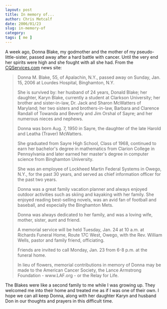 ```yaml
---
layout: post
title: In memory of...
author: Chris Metcalf
date: 2006/01/23
slug: in-memory-of
category: 
tags: [ me ]
---
```


A week ago, Donna Blake, my godmother and the mother of my pseudo-little-sister, passed away after a hard battle with cancer. Until the very end her spirits were high and she fought with all she had.
From the <a href="http://www.cqservices.com/MyCQ/Hometown/Default.asp?V=24456">CQServices.com</a> news site:
<blockquote><p>Donna M. Blake, 55, of Apalachin, N.Y., passed away on Sunday, Jan. 15, 2006 at Lourdes Hospital, Binghamton, N.Y.</p>
<p>She is survived by: her husband of 24 years, Donald Blake; her daughter, Karyn Blake, currently a student at Clarkson University; her brother and sister-in-law, Dr. Jack and Sharon McWatters of Maryland; her two sisters and brothers-in-law, Barbara and Clarence Randall of Towanda and Beverly and Jim Orshal of Sayre; and her numerous nieces and nephews.</p>
<p>Donna was born Aug. 7, 1950 in Sayre, the daughter of the late Harold and Leatha (Traver) McWatters.</p>
<p>She graduated from Sayre High School, Class of 1968, continued to earn her bachelor's degree in mathematics from Clarion College in Pennsylvania and later earned her master's degree in computer science from Binghamton University.</p>
<p>She was an employee of Lockheed Martin Federal Systems in Owego, N.Y., for the past 30 years, and served as chief information officer for the past two years.</p>
<p>Donna was a great family vacation planner and always enjoyed outdoor activities such as skiing and kayaking with her family. She enjoyed reading best-selling novels, was an avid fan of football and baseball, and especially the Binghamton Mets.</p>
<p>Donna was always dedicated to her family, and was a loving wife, mother, sister, aunt and friend.</p>
<p>A memorial service will be held Tuesday, Jan. 24 at 10 a.m. at Richards Funeral Home, Route 17C West, Owego, with the Rev. William Wells, pastor and family friend, officiating.</p>
<p>Friends are invited to call Monday, Jan. 23 from 6-8 p.m. at the funeral home.</p>
<p>In lieu of flowers, memorial contributions in memory of Donna may be made to the American Cancer Society, the Lance Armstrong Foundation - www.LAF.org - or the Relay for Life.</p></blockquote>
The Blakes were like a second family to me while I was growing up. They welcomed me into their home and treated me as if I was one of their own. I hope we can all keep Donna, along with her daughter Karyn and husband Don in our thoughts and prayers in this difficult time.
